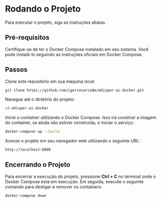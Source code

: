 # Rodando o Projeto

Para executar o projeto, siga as instruções abaixo.

## Pré-requisitos

Certifique-se de ter o Docker Compose instalado em seu sistema. Você pode instalá-lo seguindo as instruções oficiais em Docker Compose.

## Passos

Clone este repositório em sua máquina local:

```bash
git clone https://github.com/igorcesarcode/whisper-ai-docker.git
```

Navegue até o diretório do projeto:

```bash
cd whisper-ai-docker
```

Inicie o container utilizando o Docker Compose. Isso irá construir a imagem do container, se ainda não estiver construída, e iniciar o serviço:

```bash
docker-compose up --build
```

Acesse o projeto em seu navegador web utilizando o seguinte URL:

```bash
http://localhost:8000
```

## Encerrando o Projeto

Para encerrar a execução do projeto, pressione **Ctrl + C** no terminal onde o Docker Compose está em execução. Em seguida, execute o seguinte comando para desligar e remover os containers:

```bash
docker-compose down
```
